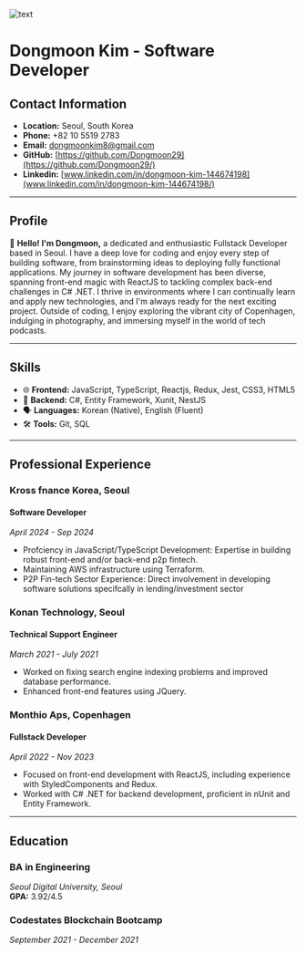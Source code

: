 ![text](/dongmoon_kim.jpg "")
# Dongmoon Kim - Software Developer

## Contact Information
- **Location:** Seoul, South Korea
- **Phone:** +82 10 5519 2783
- **Email:** [dongmoonkim8@gmail.com](mailto:dongmoonkim8@gmail.com)
- **GitHub:** [https://github.com/Dongmoon29](https://github.com/Dongmoon29/)
- **Linkedin:** [www.linkedin.com/in/dongmoon-kim-144674198](www.linkedin.com/in/dongmoon-kim-144674198/)

---

## Profile
👋 **Hello! I'm Dongmoon,** a dedicated and enthusiastic Fullstack Developer based in Seoul. I have a deep love for coding and enjoy every step of building software, from brainstorming ideas to deploying fully functional applications. My journey in software development has been diverse, spanning front-end magic with ReactJS to tackling complex back-end challenges in C# .NET. I thrive in environments where I can continually learn and apply new technologies, and I'm always ready for the next exciting project. Outside of coding, I enjoy exploring the vibrant city of Copenhagen, indulging in photography, and immersing myself in the world of tech podcasts.

---

## Skills
- 🌐 **Frontend:** JavaScript, TypeScript, Reactjs, Redux, Jest, CSS3, HTML5
- 🔧 **Backend:** C#, Entity Framework, Xunit, NestJS
- 🗣 **Languages:** Korean (Native), English (Fluent)
- 🛠 **Tools:** Git, SQL

---

## Professional Experience
### Kross fnance Korea, Seoul
#### Software Developer
_April 2024 - Sep 2024_
- Profciency in JavaScript/TypeScript Development: Expertise in building robust
front-end and/or back-end p2p fintech.
- Maintaining AWS infrastructure using Terraform.
- P2P Fin-tech Sector Experience: Direct involvement in developing software
solutions specifcally in lending/investment sector

### Konan Technology, Seoul
#### Technical Support Engineer
_March 2021 - July 2021_
- Worked on fixing search engine indexing problems and improved database performance.
- Enhanced front-end features using JQuery.

### Monthio Aps, Copenhagen
#### Fullstack Developer
_April 2022 - Nov 2023_
- Focused on front-end development with ReactJS, including experience with StyledComponents and Redux.
- Worked with C# .NET for backend development, proficient in nUnit and Entity Framework.
---

## Education

### BA in Engineering
_Seoul Digital University, Seoul_  
**GPA:** 3.92/4.5

### Codestates Blockchain Bootcamp
_September 2021 - December 2021_
